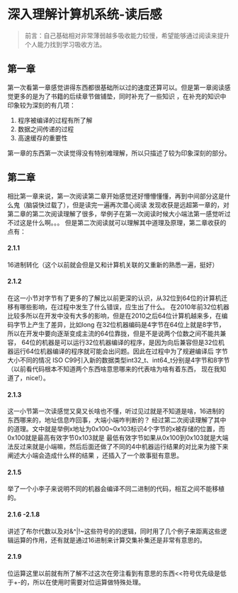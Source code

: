 # 深入理解计算机系统-读后感

> 前言：自己基础相对非常薄弱越多吸收能力较慢，希望能够通过阅读来提升个人能力找到学习吸收方法。

## 第一章

第一次看第一章感觉讲得东西都很基础所以过的速度还算可以。但是第一章阅读感觉更多的是为了书籍的后续章节做铺垫，同时补充了一些知识
，在补充的知识中印象较为深刻的有几项：
1. 程序被编译的过程有所了解
2. 数据之间传递的过程
3. 高速缓存的重要性

第一章的东西第一次读觉得没有特别难理解，所以只描述了较为印象深刻的部分。



## 第二章

相比第一章来说，第一次阅读第二章开始感觉还好懵懵懂懂，再到中间部分这是什么鬼（脑袋快过载了），但是读完一遍再次潜心阅读
发现收获是远超第一章的，对第二章的第二次阅读理解了很多，举例子在第一次阅读时候大小端法第一感觉听过不过这是什么啊。。。
但是第二次阅读就可以理解其中道理及原理，第二章收获的点有：

#### 2.1.1
16进制转化（这个以前就会但是又和计算机关联的又重新的熟悉一遍，挺好）

#### 2.1.2
在这一小节对字节有了更多的了解比以前更深的认识，从32位到64位的计算机迁移有哪些影响，在过程中发生了什么错误，应生出了什么。
在2010年前32位机器比较多所以在开发中没有大多的影响，但是在2010之后64位计算机越来多，在编码字节上产生了差异，比如long
在32位机器编码是4字节在64位上就是8字节，所以在开发中要向逐渐变成主流的64位靠拢，但是不是说两个位数之间不能共兼容，
64位的机器是可以运行32位机器编译的程序，是因为向后兼容但是32位机器运行64位机器编译的程序就可能会出问题。因此在过程中为了规避编译后
字节大小不同的情况 ISO C99引入新的数据类型int32_t、int64_t分别是4字节和8字节（以前看代码根本不知道两个东西啥意思哪来的代表啥为啥有着东西，
现在我知道了，nice!）。

#### 2.1.3
这一小节第一次读感觉又臭又长啥也不懂，听过见过就是不知道是啥，16进制的东西哪来的，地址信息咋回事，大端小端咋判断的？
经过第二次阅读理解了其中的道理。文中就是举例x地址为0x100~0x103标识4个字节的x被存储的位置，而0x100就是最高有效字节0x103就是
最低有效字节如果从0x100到0x103就是大端法反过来就是小端嘛，然后后面还做了不同的4中机器运行结果的对比来为接下来阐述大小端会造成什么样的结果
，还插入了一个故事挺有意思。

#### 2.1.5

举了一个小李子来说明不同的机器会编译不同二进制的代码，相互之间不能移植的。

#### 2.1.6 -2.1.8

讲述了布尔代数以及对&^|!~这些符号的的逻辑，同时用了几个例子来距离这些逻辑运算的作用，还有就是通过16进制来计算交集补集还是非常有意思的。

#### 2.1.9

位运算这里以前就有所了解不过这次在旁注看到有意思的东西<<符号优先级是低于+-的，所以在使用时需要对位运算做特殊处理。